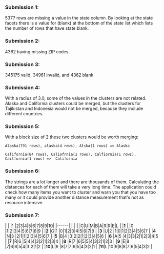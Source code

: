 ### Submission 1:

5377 rows are missing a value in the state column. By looking at the state facets there is a value for (blank) at the bottom of the state list which lists the number of rows that have state blank.

### Submission 2:

4362 having missing ZIP codes.

### Submission 3:

345175 valid, 34961 invalid, and 4362 blank

### Submission 4:

With a radius of 3.0, some of the values in the clusters are not related. Alaska and California clusters could be merged, but the clusters for Tajikistan and Indonesia would not be merged, because they include different countries.

### Submission 5:

With a block size of 2 these two clusters would be worth merging:

`Alaska(791 rows), alaska(4 rows), Alska(1 rows) => Alaska`

`California(84 rows), Caliofrnia(1 rows), Calfiornia(1 rows), Cailfornia(1 rows) =>  California`

### Submission 6:

The strings are a lot longer and there are thousands of them. Calculating the distances for each of them will take a very long time. The application could check how many items you want to cluster and warn you that you have too many or it could provide another distance measurement that's not as resource intensive.

### Submission 7:

|      | |1 |2|3|4|5|6|7|8|9|10|
|------|
|      | |  |G|U|M|B|A|R|R|E|L |
|**1** | |0 |1|2|3|4|5|6|7|8|9 |
|**2** |G|1 |0|1|2|3|4|5|6|7|8 |
|**3** |U|2 |1|0|1|2|3|4|5|6|7 |
|**4** |N|3 |2|1|1|2|3|4|5|6|7 |
|**5** |B|4 |3|2|2|1|2|3|4|5|6 |
|**6** |A|5 |4|3|3|2|1|2|3|4|5 |
|**7** |R|6 |5|4|4|3|2|1|2|3|4 |
|**8** |R|7 |6|5|5|4|3|2|1|2|3 |
|**9** |E|8 |7|6|6|5|4|3|2|1|2 |
|**10**|L|9 |8|7|7|6|5|4|3|2|1 |
|**11**|L|10|9|8|8|7|6|5|4|3|2 |
